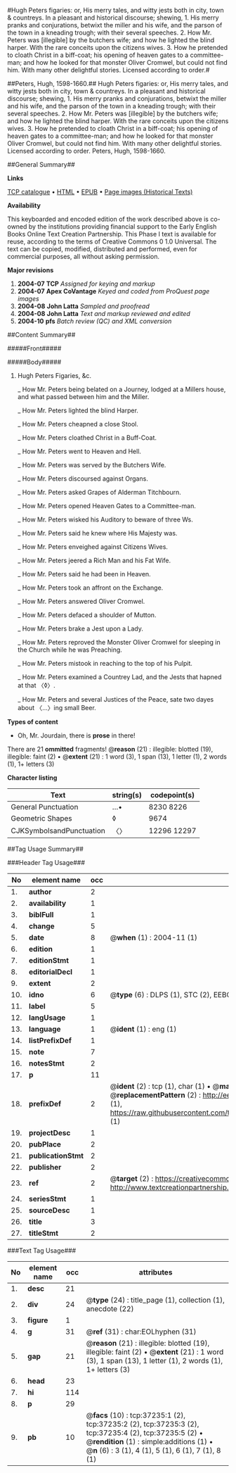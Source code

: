 #Hugh Peters figaries: or, His merry tales, and witty jests both in city, town & countreys. In a pleasant and historical discourse; shewing, 1. His merry pranks and conjurations, betwixt the miller and his wife, and the parson of the town in a kneading trough; with their several speeches. 2. How Mr. Peters was [illegible] by the butchers wife; and how he lighted the blind harper. With the rare conceits upon the citizens wives. 3. How he pretended to cloath Christ in a biff-coat; his opening of heaven gates to a committee-man; and how he looked for that monster Oliver Cromwel, but could not find him. With many other delightful stories. Licensed according to order.#

##Peters, Hugh, 1598-1660.##
Hugh Peters figaries: or, His merry tales, and witty jests both in city, town & countreys. In a pleasant and historical discourse; shewing, 1. His merry pranks and conjurations, betwixt the miller and his wife, and the parson of the town in a kneading trough; with their several speeches. 2. How Mr. Peters was [illegible] by the butchers wife; and how he lighted the blind harper. With the rare conceits upon the citizens wives. 3. How he pretended to cloath Christ in a biff-coat; his opening of heaven gates to a committee-man; and how he looked for that monster Oliver Cromwel, but could not find him. With many other delightful stories. Licensed according to order.
Peters, Hugh, 1598-1660.

##General Summary##

**Links**

[TCP catalogue](http://www.ota.ox.ac.uk/tcp/)  • 
[HTML](http://tei.it.ox.ac.uk/tcp/Texts-HTML/free/A54/A54508.html)  • 
[EPUB](http://tei.it.ox.ac.uk/tcp/Texts-EPUB/free/A54/A54508.epub) • 
[Page images (Historical Texts)](https://data.historicaltexts.jisc.ac.uk/view?pubId=eebo-99832761e&pageId=eebo-99832761e-37235-1)

**Availability**

This keyboarded and encoded edition of the
	       work described above is co-owned by the institutions
	       providing financial support to the Early English Books
	       Online Text Creation Partnership. This Phase I text is
	       available for reuse, according to the terms of Creative
	       Commons 0 1.0 Universal. The text can be copied,
	       modified, distributed and performed, even for
	       commercial purposes, all without asking permission.

**Major revisions**

1. __2004-07__ __TCP__ *Assigned for keying and markup*
1. __2004-07__ __Apex CoVantage__ *Keyed and coded from ProQuest page images*
1. __2004-08__ __John Latta__ *Sampled and proofread*
1. __2004-08__ __John Latta__ *Text and markup reviewed and edited*
1. __2004-10__ __pfs__ *Batch review (QC) and XML conversion*

##Content Summary##

#####Front#####

#####Body#####

1. Hugh Peters Figaries, &c.

    _ How Mr. Peters being belated on a Journey, lodged at a Millers house, and what passed between him and the Miller.

    _ How Mr. Peters lighted the blind Harper.

    _ How Mr. Peters cheapned a close Stool.

    _ How Mr. Peters cloathed Christ in a Buff-Coat.

    _ How Mr. Peters went to Heaven and Hell.

    _ How Mr. Peters was served by the Butchers Wife.

    _ How Mr. Peters discoursed against Organs.

    _ How Mr. Peters asked Grapes of Alderman Titchbourn.

    _ How Mr. Peters opened Heaven Gates to a Committee-man.

    _ How Mr. Peters wisked his Auditory to beware of three Ws.

    _ How Mr. Peters said he knew where His Majesty was.

    _ How Mr. Peters enveighed against Citizens Wives.

    _ How Mr. Peters jeered a Rich Man and his Fat Wife.

    _ How Mr. Peters said he had been in Heaven.

    _ How Mr. Peters took an affront on the Exchange.

    _ How Mr. Peters answered Oliver Cromwel.

    _ How Mr. Peters defaced a shoulder of Mutton.

    _ How Mr. Peters brake a Jest upon a Lady.

    _ How Mr. Peters reproved the Monster Oliver Cromwel for sleeping in the Church while he was Preaching.

    _ How Mr. Peters mistook in reaching to the top of his Pulpit.

    _ How Mr. Peters examined a Countrey Lad, and the Jests that hapned at that 〈◊〉.

    _ How Mr. Peters and several Justices of the Peace, sate two dayes about 〈…〉ing small Beer.

**Types of content**

  * Oh, Mr. Jourdain, there is **prose** in there!

There are 21 **ommitted** fragments! 
 @__reason__ (21) : illegible: blotted (19), illegible: faint (2)  •  @__extent__ (21) : 1 word (3), 1 span (13), 1 letter (1), 2 words (1), 1+ letters (3)

**Character listing**


|Text|string(s)|codepoint(s)|
|---|---|---|
|General Punctuation|…•|8230 8226|
|Geometric Shapes|◊|9674|
|CJKSymbolsandPunctuation|〈〉|12296 12297|

##Tag Usage Summary##

###Header Tag Usage###

|No|element name|occ|attributes|
|---|---|---|---|
|1.|__author__|2||
|2.|__availability__|1||
|3.|__biblFull__|1||
|4.|__change__|5||
|5.|__date__|8| @__when__ (1) : 2004-11 (1)|
|6.|__edition__|1||
|7.|__editionStmt__|1||
|8.|__editorialDecl__|1||
|9.|__extent__|2||
|10.|__idno__|6| @__type__ (6) : DLPS (1), STC (2), EEBO-CITATION (1), PROQUEST (1), VID (1)|
|11.|__label__|5||
|12.|__langUsage__|1||
|13.|__language__|1| @__ident__ (1) : eng (1)|
|14.|__listPrefixDef__|1||
|15.|__note__|7||
|16.|__notesStmt__|2||
|17.|__p__|11||
|18.|__prefixDef__|2| @__ident__ (2) : tcp (1), char (1)  •  @__matchPattern__ (2) : ([0-9\-]+):([0-9IVX]+) (1), (.+) (1)  •  @__replacementPattern__ (2) : http://eebo.chadwyck.com/downloadtiff?vid=$1&page=$2 (1), https://raw.githubusercontent.com/textcreationpartnership/Texts/master/tcpchars.xml#$1 (1)|
|19.|__projectDesc__|1||
|20.|__pubPlace__|2||
|21.|__publicationStmt__|2||
|22.|__publisher__|2||
|23.|__ref__|2| @__target__ (2) : https://creativecommons.org/publicdomain/zero/1.0/ (1), http://www.textcreationpartnership.org/docs/. (1)|
|24.|__seriesStmt__|1||
|25.|__sourceDesc__|1||
|26.|__title__|3||
|27.|__titleStmt__|2||


###Text Tag Usage###

|No|element name|occ|attributes|
|---|---|---|---|
|1.|__desc__|21||
|2.|__div__|24| @__type__ (24) : title_page (1), collection (1), anecdote (22)|
|3.|__figure__|1||
|4.|__g__|31| @__ref__ (31) : char:EOLhyphen (31)|
|5.|__gap__|21| @__reason__ (21) : illegible: blotted (19), illegible: faint (2)  •  @__extent__ (21) : 1 word (3), 1 span (13), 1 letter (1), 2 words (1), 1+ letters (3)|
|6.|__head__|23||
|7.|__hi__|114||
|8.|__p__|29||
|9.|__pb__|10| @__facs__ (10) : tcp:37235:1 (2), tcp:37235:2 (2), tcp:37235:3 (2), tcp:37235:4 (2), tcp:37235:5 (2)  •  @__rendition__ (1) : simple:additions (1)  •  @__n__ (6) : 3 (1), 4 (1), 5 (1), 6 (1), 7 (1), 8 (1)|
